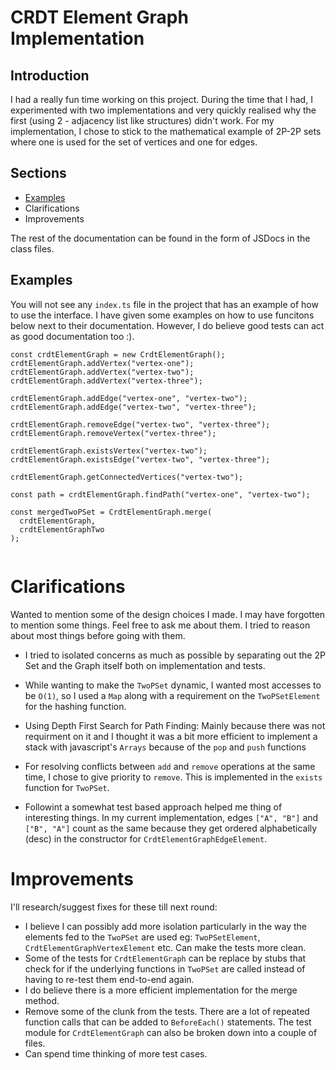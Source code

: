 # CRDT Element Graph Implementation

## Introduction

I had a really fun time working on this project. During the time that I had, I experimented with two implementations and very quickly realised why the first (using 2 - adjacency list like structures) didn't work. For my implementation, I chose to stick to the mathematical example of 2P-2P sets where one is used for the set of vertices and one for edges.

## Sections

- [Examples](#examples)
- Clarifications
- Improvements

The rest of the documentation can be found in the form of JSDocs in the class files.

## Examples

You will not see any `index.ts` file in the project that has an example of how to use the interface. I have given some examples on how to use funcitons below next to their documentation. However, I do believe good tests can act as good documentation too :).

```
const crdtElementGraph = new CrdtElementGraph();
crdtElementGraph.addVertex("vertex-one");
crdtElementGraph.addVertex("vertex-two");
crdtElementGraph.addVertex("vertex-three");

crdtElementGraph.addEdge("vertex-one", "vertex-two");
crdtElementGraph.addEdge("vertex-two", "vertex-three");

crdtElementGraph.removeEdge("vertex-two", "vertex-three");
crdtElementGraph.removeVertex("vertex-three");

crdtElementGraph.existsVertex("vertex-two");
crdtElementGraph.existsEdge("vertex-two", "vertex-three");

crdtElementGraph.getConnectedVertices("vertex-two");

const path = crdtElementGraph.findPath("vertex-one", "vertex-two");

const mergedTwoPSet = CrdtElementGraph.merge(
  crdtElementGraph,
  crdtElementGraphTwo
);


```

# Clarifications

Wanted to mention some of the design choices I made. I may have forgotten to mention some things. Feel free to ask me about them. I tried to reason about most things before going with them.

- I tried to isolated concerns as much as possible by separating out the 2P Set and the Graph itself both on implementation and tests.

- While wanting to make the `TwoPSet` dynamic, I wanted most accesses to be `O(1)`, so I used a `Map` along with a requirement on the `TwoPSetElement` for the hashing function.

- Using Depth First Search for Path Finding: Mainly because there was not requirment on it and I thought it was a bit more efficient to implement a stack with javascript's `Arrays` because of the `pop` and `push` functions

- For resolving conflicts between `add` and `remove` operations at the same time, I chose to give priority to `remove`. This is implemented in the `exists` function for `TwoPSet`.

- Followint a somewhat test based approach helped me thing of interesting things. In my current implementation, edges `["A", "B"]` and `["B", "A"]` count as the same because they get ordered alphabetically (desc) in the constructor for `CrdtElementGraphEdgeElement`.

# Improvements

I'll research/suggest fixes for these till next round:

- I believe I can possibly add more isolation particularly in the way the elements fed to the `TwoPSet` are used eg: `TwoPSetElement`, `CrdtElementGraphVertexElement` etc. Can make the tests more clean.
- Some of the tests for `CrdtElementGraph` can be replace by stubs that check for if the underlying functions in `TwoPSet` are called instead of having to re-test them end-to-end again.
- I do believe there is a more efficient implementation for the merge method.
- Remove some of the clunk from the tests. There are a lot of repeated function calls that can be added to `BeforeEach()` statements. The test module for `CrdtElementGraph` can also be broken down into a couple of files.
- Can spend time thinking of more test cases.
